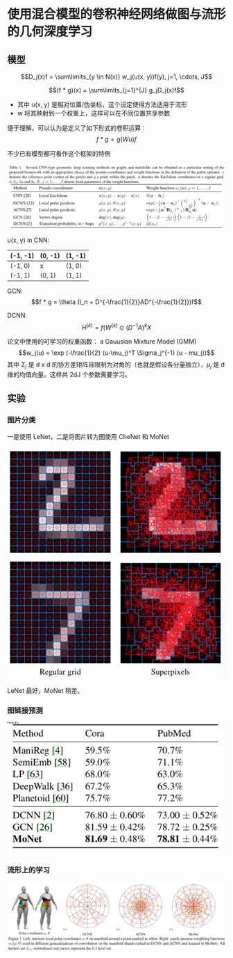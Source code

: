 # 使用混合模型的卷积神经网络做图与流形的几何深度学习

## 模型


$$D_j(x)f = \sum\limits_{y \in N(x)} w_j(u(x, y))f(y), j=1, \cdots, J$$

$$(f * g)(x) = \sum\limits_{j=1}^{J} g_jD_j(x)f$$

* 其中 u(x, y) 是相对位置/伪坐标，这个设定使得方法适用于流形
* w 将其映射到一个权重上，这样可以在不同位置共享参数


便于理解，可以认为是定义了如下形式的卷积运算：
$$f * g = g (Wu) f$$


不少已有模型都可看作这个框架的特例

![MoNet as a Framework](monet-as-a-framework.png)


u(x, y) in CNN:

| (-1, -1) | (0, -1) | (1, -1) |
|----------|---------|---------|
| (-1, 0)  | x       | (1, 0)  |
| (-1, 1)  | (0, 1)  | (1, 1)  |


GCN:
$$f * g = \theta (I_n + D^{-\frac{1}{2}}AD^{-\frac{1}{2}})f$$


DCNN:
$$H^{(k)} = f(W^{(k)} \odot (D^{-1}A)^k X$$


论文中使用的可学习的权重函数： a Gauusian Mixture Model (GMM)
$$w_j(u) = \exp (-\frac{1}{2} (u-\mu_j)^T \Sigma_j^{-1} (u - mu_j))$$
其中 $\Sigma_j$ 是 d x d 的协方差矩阵且限制为对角的（也就是假设各分量独立），$\mu_j$ 是 d 维的均值向量。这样共 2dJ 个参数需要学习。

## 实验

### 图片分类

一是使用 LeNet，二是将图片转为图使用 CheNet 和 MoNet

![MoNet vs CNN](monet-vs-cnn.png)

LeNet 最好，MoNet 稍差。

### 图链接预测

![MoNet vs GCN](monet-vs-gcn.png)

### 流形上的学习

![MoNet on Manifolds](monet-on-manifolds.png)
